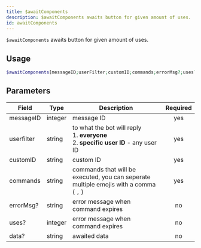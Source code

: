 ```yaml
---
title: $awaitComponents 
description: $awaitComponents awaits button for given amount of uses.
id: awaitComponents
---
```


`$awaitComponents` awaits button for given amount of uses.

## Usage

```php
$awaitComponents[messageID;userFilter;customID;commands;errorMsg?;uses?;data?]
```

## Parameters 


| Field      | Type    | Description                                                                                    | Required |
| ---------- | ------- | ---------------------------------------------------------------------------------------------- |:--------:|
| messageID  | integer | message ID                                                                                     |    yes   |
| userfilter | string  | to what the bot will reply <br /> 1. **everyone** <br /> 2. **specific user ID** - any user ID |    yes   |
| customID   | string  | custom ID                                                                                      |    yes   |
| commands   | string  | commands that will be executed, you can seperate multiple emojis with a comma ( `,` )          |    yes   |
| errorMsg?  | string  | error message when command expires                                                             |    no    |
| uses?      | integer | error message when command expires                                                             |    no    |
| data?      | string  | awaited data                                                                                   |    no    |
